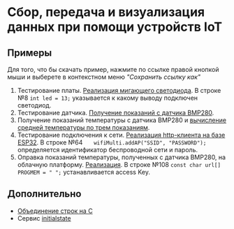 # Сбор, передача и визуализация данных при помощи устройств IoT
## Примеры 
Для того, что бы скачать пример, нажмите по ссылке правой кнопкой мыши и выберете в контекстном меню *"Сохранить ссылку как"*
1. Тестирование платы. [Реализация мигающего светодиода](https://raw.githubusercontent.com/lyzhinIG/dpo/main/src/1_Blink.ino). В строке №8 `int led = 13;` указывается к какому выводу подключен светодиод.
3. Тестирование датчика. [Получение показаний с датчика BMP280](https://raw.githubusercontent.com/lyzhinIG/dpo/main/src/2_bmp280test.ino). 
4. Получение показаний температуры с датчика BMP280 и [вычисление средней температуры по трем показаниям](https://raw.githubusercontent.com/lyzhinIG/dpo/main/src/3_bmp280test_mean.ino). 
5. Тестирование подключения к сети. [Реализация http-клиента на базе ESP32](https://raw.githubusercontent.com/lyzhinIG/dpo/main/src/4_BasicHttpClient.ino). В строке №64 `    wifiMulti.addAP("SSID", "PASSWORD");
` определяется идентификатор беспроводной сети и пароль.
5. Оправка показаний температуры, полученных с датчика BMP280, на облачную платформу. [Реализация](https://raw.githubusercontent.com/lyzhinIG/dpo/main/src/5_BasicHttpClient_BMP280.ino). 
В строке №108 ` const char url[] PROGMEM = " "; ` устанавливается access Key.

## Дополнительно
- [Объединение строк на С](src/concatenate.c)
- Сервис [initialstate](https://initialstate.com)